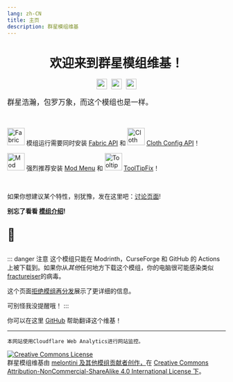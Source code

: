 ```yaml
---
lang: zh-CN
title: 主页
description: 群星模组维基
---
```


<div style="justify-content: center;text-align: center;">

# 欢迎来到群星模组维基！

<a href="https://www.curseforge.com/minecraft/mc-mods/andromeda"><img style="margin-right: 5px;" src="https://img.shields.io/curseforge/dt/639198?logo=curseforge&color=orange" alt="" height="24" /></a><a href="https://donate.melontini.me/"><img style="margin-right: 5px; margin-left: 5px;" src="https://img.shields.io/badge/support-me-a500ff" alt="" height="24" /></a><a href="https://modrinth.com/mod/andromeda"><img style="margin-left: 5px;" src="https://img.shields.io/modrinth/dt/TseYlb0f?logo=modrinth&color=mint" alt="" height="24" /></a>
</div>

<p style="font-size: 120%">群星浩瀚，包罗万象，而这个模组也是一样。</p>

<br/>

 <img alt="Fabric API icon" src="https://cdn.modrinth.com/data/P7dR8mSH/icon.png" width="40" height="40"> 模组运行需要同时安装 [Fabric API](https://modrinth.com/mod/fabric-api) 和 <img alt="Cloth Config icon" src="https://cdn.modrinth.com/data/9s6osm5g/icon.png" width="40" height="40"> [Cloth Config API](https://modrinth.com/mod/cloth-config)！

<img alt="Mod Menu icon" src="https://cdn.modrinth.com/data/mOgUt4GM/icon.png" width="40" height="40"> 强烈推荐安装 [Mod Menu](https://modrinth.com/mod/modmenu) 和 <img alt="TooltipFix icon" src="https://cdn.modrinth.com/data/2RKFTmiB/e2ebd2a3e0b5f30ed8d1084b79c568895a12f656.png" width="40" height="40"> [ToolTipFix](https://modrinth.com/mod/modmenu)！

<br/>

如果你想建议某个特性，别犹豫，发在这里吧：[讨论页面](https://github.com/melontini/andromeda/discussions/categories/ideas)!

**别忘了看看 [模组介绍](/zh-cn/showcases/)!** 

<p style="font-size: 200%">💜</p>

::: danger 注意
这个模组只能在 Modrinth，CurseForge 和 GitHub 的 Actions 上被下载到。如果你从*其他*任何地方下载这个模组，你的电脑很可能感染类似 [fractureiser](https://github.com/fractureiser-investigation/fractureiser)的病毒。

这个页面[拒绝模组再分发](https://stopmodreposts.org/)展示了更详细的信息。

可别怪我没提醒哦！
:::

你可以在这里 [GitHub](https://github.com/melontini/andromeda-wiki) 帮助翻译这个维基！

***

`本网站使用Cloudflare Web Analytics进行网站监控。`

<a rel="license" href="http://creativecommons.org/licenses/by-nc-sa/4.0/"><img alt="Creative Commons License" style="border-width:0" src="https://i.creativecommons.org/l/by-nc-sa/4.0/88x31.png" /></a><br /><span xmlns:dct="http://purl.org/dc/terms/" href="http://purl.org/dc/dcmitype/Text" property="dct:title" rel="dct:type">群星模组维基</span>由 <a xmlns:cc="http://creativecommons.org/ns#" href="https://github.com/melontini/andromeda-wiki" property="cc:attributionName" rel="cc:attributionURL">melontini 及其他模组贡献者创作，</a>在 <a rel="license" href="http://creativecommons.org/licenses/by-nc-sa/4.0/">Creative Commons Attribution-NonCommercial-ShareAlike 4.0 International License 下</a>。
